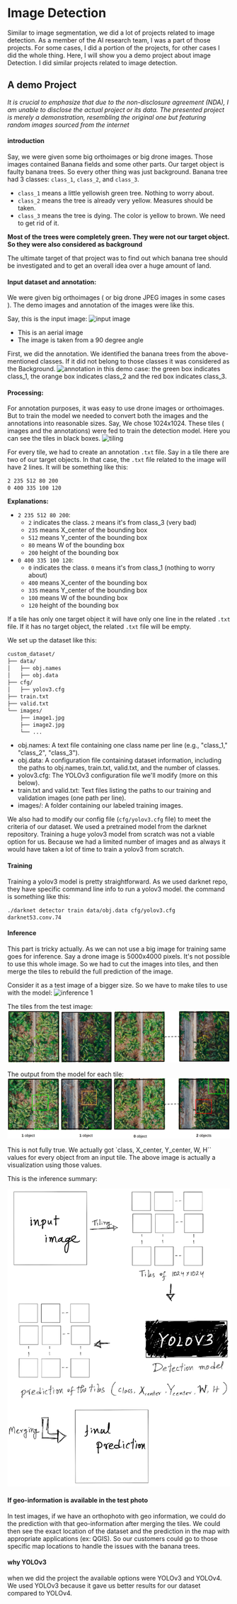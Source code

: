 # Image Detection
Similar to image segmentation, we did a lot of projects related to image detection. As a member of the AI research team, I was a part of those projects. For some cases, I did a portion of the projects, for other cases I did the whole thing. Here, I will show you a demo project about image Detection. I did similar projects related to image detection.

## A demo Project

*It is crucial to emphasize that due to the non-disclosure agreement (NDA), I am unable to disclose the actual project or its data. The presented project is merely a demonstration, resembling the original one but featuring random images sourced from the internet*

#### introduction
Say, we were given some big orthoimages or big drone images. Those images contained Banana fields and some other parts. Our target object is faulty banana trees. So every other thing was just background. Banana tree had 3 classes: `class_1`, `class_2`, and `class_3`. 
- `class_1` means a little yellowish green tree. Nothing to worry about.
- `class_2` means the tree is already very yellow. Measures should be taken.
- `class_3` means the tree is dying. The color is yellow to brown. We need to get rid of it. 

**Most of the trees were completely green. They were not our target object. So they were also considered as background**

The ultimate target of that project was to find out which banana tree should be investigated and to get an overall idea over a huge amount of land.

#### Input dataset and annotation:
We were given big orthoimages ( or big drone JPEG images in some cases ). The demo images and annotation of the images were like this.

Say, this is the input image:
![input image](../Helping_Images/detection/input_image.png)

- This is an aerial image
- The image is taken from a 90 degree angle

First, we did the annotation. We identified the banana trees from the above-mentioned classes. If it did not belong to those classes it was considered as the Background.
![annotation](../Helping_Images/detection/annotation.png)
in this demo case: the green box indicates class_1, the orange box indicates class_2 and the red box indicates class_3.

#### Processing:
For annotation purposes, it was easy to use drone images or orthoimages. But to train the model we needed to convert both the images and the annotations into reasonable sizes. Say, We chose 1024x1024. These tiles ( images and the annotations) were fed to train the detection model. Here you can see the tiles in black boxes.
![tiling](../Helping_Images/detection/tiling.png)

For every tile, we had to create an annotation `.txt` file. Say in a tile there are two of our target objects. In that case, the `.txt` file related to the image will have 2 lines. It will be something like this:
```
2 235 512 80 200
0 400 335 100 120
```
**Explanations:**
- `2 235 512 80 200`: 
    - `2` indicates the class. `2` means it's from class_3 (very bad)
    - `235` means X_center of the bounding box
    - `512` means Y_center of the bounding box
    - `80` means W of the bounding box
    - `200` height of the bounding box
- `0 400 335 100 120`:
    - `0` indicates the class. `0` means it's from class_1 (nothing to worry about)
    - `400` means X_center of the bounding box
    - `335` means Y_center of the bounding box
    - `100` means W of the bounding box
    - `120` height of the bounding box

If a tile has only one target object it will have only one line in the related `.txt` file. If it has no target object, the related `.txt` file will be empty.

We set up the dataset like this:
```
custom_dataset/
├── data/
│   ├── obj.names
│   ├── obj.data
├── cfg/
│   ├── yolov3.cfg
├── train.txt
├── valid.txt
└── images/
    ├── image1.jpg
    ├── image2.jpg
    └── ...
```
- obj.names: A text file containing one class name per line (e.g., "class_1," "class_2", "class_3").
- obj.data: A configuration file containing dataset information, including the paths to obj.names, train.txt, valid.txt, and the number of classes.
- yolov3.cfg: The YOLOv3 configuration file we'll modify (more on this below).
- train.txt and valid.txt: Text files listing the paths to our training and validation images (one path per line).
- images/: A folder containing our labeled training images.

We also had to modify our config file (`cfg/yolov3.cfg` file) to meet the criteria of our dataset. We used a pretrained model from the darknet repository. Training a huge yolov3 model from scratch was not a viable option for us. Because we had a limited number of images and as always it would have taken a lot of time to train a yolov3 from scratch.

#### Training
Training a yolov3 model is pretty straightforward. As we used darknet repo, they have specific command line info to run a yolov3 model.
the command is something like this:
```
./darknet detector train data/obj.data cfg/yolov3.cfg darknet53.conv.74
```

#### Inference
This part is tricky actually. As we can not use a big image for training same goes for inference. Say a drone image is 5000x4000 pixels. It's not possible to use this whole image. So we had to cut the images into tiles, and then merge the tiles to rebuild the full prediction of the image.

Consider it as a test image of a bigger size. So we have to make tiles to use with the model:
![inference 1](../Helping_Images/detection/inference_1.png)

The tiles from the test image:
![inference 2](../Helping_Images/detection/inference_2.png)

The output from the model for each tile:
![inference 3](../Helping_Images/detection/inference_3.png)

This is not fully true. We actually got `class, X_center, Y_center, W, H`` values for every object from an input tile. The above image is actually a visualization using those values.

This is the inference summary:

![inference 4](../Helping_Images/detection/inference_4.png)

#### If geo-information is available in the test photo
In test images, if we have an orthophoto with geo information, we could do the prediction with that geo-information after merging the tiles. We could then see the exact location of the dataset and the prediction in the map with appropriate applications (ex: QGIS). So our customers could go to those specific map locations to handle the issues with the banana trees.

#### why YOLOv3
when we did the project the available options were YOLOv3 and YOLOv4. We used YOLOv3 because it gave us better results for our dataset compared to YOLOv4.

